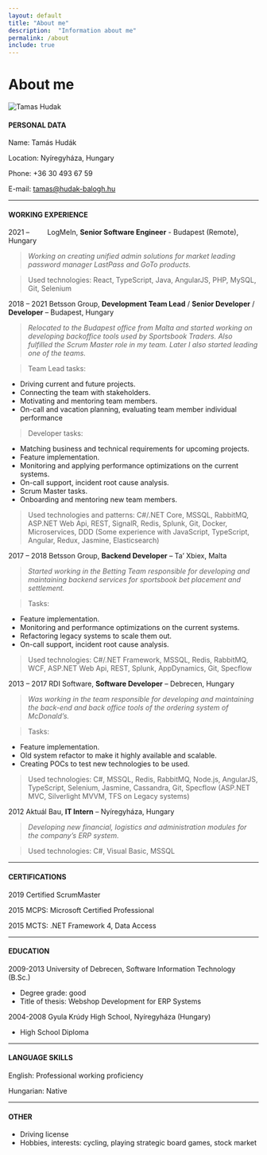 ```yaml
---
layout: default
title: "About me"
description:  "Information about me"
permalink: /about
include: true
---
```


# About me

<p class="center">
    <img src="../assets/tamas.jpeg" alt="Tamas Hudak" />
</p>

#### PERSONAL DATA
Name: Tamás Hudák

Location: Nyíregyháza, Hungary

Phone: +36 30 493 67 59

E-mail: tamas@hudak-balogh.hu

---
#### WORKING EXPERIENCE

2021 – <span>&emsp;&emsp;</span> LogMeIn, **Senior Software Engineer** - Budapest (Remote), Hungary
>*Working on creating unified admin solutions for market leading password manager LastPass and GoTo products.*

>Used technologies:
React, TypeScript, Java, AngularJS, PHP, MySQL, Git, Selenium

2018 – 2021 Betsson Group, **Development Team Lead** / **Senior Developer** / **Developer** – Budapest, Hungary

>*Relocated to the Budapest office from Malta and started working on developing backoffice tools used by Sportsbook Traders. Also fulfilled the Scrum Master role in my team. Later I also started leading one of the teams.*

>Team Lead tasks:
- Driving current and future projects.
- Connecting the team with stakeholders.
- Motivating and mentoring team members.
- On-call and vacation planning, evaluating team member individual performance 


>Developer tasks:
- Matching business and technical requirements for upcoming projects.
- Feature implementation.
- Monitoring and applying performance optimizations on the current systems.
- On-call support, incident root cause analysis.
- Scrum Master tasks.
- Onboarding and mentoring new team members.

>Used technologies and patterns:
C#/.NET Core, MSSQL, RabbitMQ, ASP.NET Web Api, REST, SignalR, Redis, Splunk, Git, Docker, Microservices, DDD (Some experience with JavaScript, TypeScript, Angular, Redux, Jasmine, Elasticsearch)

2017 – 2018 Betsson Group, **Backend Developer** – Ta’ Xbiex, Malta

>*Started working in the Betting Team responsible for developing and maintaining backend services for sportsbook bet placement and settlement.*

>Tasks:
- Feature implementation.
- Monitoring and performance optimizations on the current systems.
- Refactoring legacy systems to scale them out.
- On-call support, incident root cause analysis.

>Used technologies:
C#/.NET Framework, MSSQL, Redis, RabbitMQ, WCF, ASP.NET Web Api, REST, Splunk, AppDynamics, Git, Specflow

2013 – 2017 RDI Software, **Software Developer** – Debrecen, Hungary

>*Was working in the team responsible for developing and maintaining the back-end and back office tools of the ordering system of McDonald’s.*

>Tasks:
- Feature implementation.
- Old system refactor to make it highly available and scalable.
- Creating POCs to test new technologies to be used.

>Used technologies:
C#, MSSQL, Redis, RabbitMQ, Node.js, AngularJS, TypeScript, Selenium, Jasmine, Cassandra, Git, Specflow (ASP.NET MVC, Silverlight MVVM, TFS on Legacy systems)

2012 Aktuál Bau, **IT Intern** – Nyíregyháza, Hungary

>*Developing new financial, logistics and administration modules for the company’s ERP system.*

>Used technologies: C#, Visual Basic, MSSQL

---
#### CERTIFICATIONS

2019 Certified ScrumMaster

2015 MCPS: Microsoft Certified Professional

2015 MCTS: .NET Framework 4, Data Access

---

#### EDUCATION

2009-2013 University of Debrecen, Software Information Technology (B.Sc.)
- Degree grade: good
- Title of thesis: Webshop Development for ERP Systems

2004-2008 Gyula Krúdy High School, Nyíregyháza (Hungary)
- High School Diploma

---
#### LANGUAGE SKILLS
English: Professional working proficiency

Hungarian: Native

--- 
#### OTHER
- Driving license
- Hobbies, interests: cycling, playing strategic board games, stock market